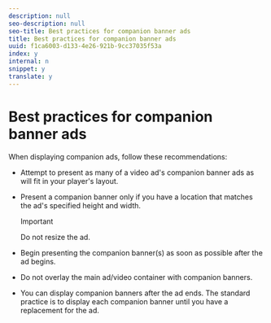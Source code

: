 ```yaml
---
description: null
seo-description: null
seo-title: Best practices for companion banner ads
title: Best practices for companion banner ads
uuid: f1ca6003-d133-4e26-921b-9cc37035f53a
index: y
internal: n
snippet: y
translate: y
---
```


# Best practices for companion banner ads

When displaying companion ads, follow these recommendations: 
* Attempt to present as many of a video ad's companion banner ads as will fit in your player's layout.
* Present a companion banner only if you have a location that matches the ad's specified height and width. 
  >[!IMPORTANT]
  >
  >Do not resize the ad.


* Begin presenting the companion banner(s) as soon as possible after the ad begins.
* Do not overlay the main ad/video container with companion banners.
* You can display companion banners after the ad ends. The standard practice is to display each companion banner until you have a replacement for the ad. 




